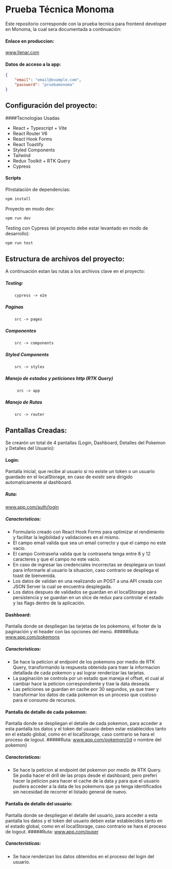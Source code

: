 # Prueba Técnica Monoma

Este repositorio corresponde con la prueba tecnica para frontend developer en Monoma, la cual sera documentada a continuación:

#### Enlace en produccion:

www.llenar.com

#### Datos de acceso a la app:

```json
{
    "email": "email@example.com",
    "password": "pruebamonoma"
}
```

## Configuración del proyecto:

####Tecnologias Usadas

-   React + Typescript + Vite
-   React Router V6
-   React Hook Forms
-   React Toastify
-   Styled Components
-   Tailwind
-   Redux Toolkit + RTK Query
-   Cypress

#### Scripts

PInstalación de dependencias:

```bash
npm install
```

Proyecto en modo dev:

```bash
npm run dev
```

Testing con Cypress (el proyecto debe estar levantado en modo de desarrollo):

```bash
npm run test
```

## Estructura de archivos del proyecto:

A continuación estan las rutas a los archivos clave en el proyecto:

##### Testing:

    	cypress -> e2e

##### Paginas

    	src -> pages

##### Componentes

    	src -> components

##### Styled Components

    	src -> styles

##### Manejo de estados y peticiones http (RTK Query)

    	 src -> app

##### Manejo de Rutas

    	src -> router

## Pantallas Creadas:

Se crearón un total de 4 pantallas (Login, Dashboard, Detalles del Pokemon y Detalles del Usuario):

#### Login:

Pantalla inicial, que recibe al usuario si no existe un token o un usuario guardado en el localStorage, en caso de existir sera dirigido automaticamente al dashboard.

##### Ruta:

www.app.com/auth/login

##### Caracteristicas:

-   Formulario creado con React Hook Forms para optimizar el rendimiento y facilitar la legibilidad y validaciones en el mismo.
-   El campo email valida que sea un email correcto y que el campo no este vacio.
-   El campo Contraseña valida que la contraseña tenga entre 8 y 12 caracteres y que el campo no este vacio.
-   En caso de ingresar las credenciales incorrectas se desplegara un toast para informarle al usuario la situacion, caso contrario se despliega el toast de bienvenida.
-   Los datos de validan en una realizando un POST a una API creada con JSON Server la cual se encuentra desplegada.
-   Los datos despues de validados se guardan en el localStorage para persistencia y se guardan en un slice de redux para controlar el estado y las flags dentro de la aplicación.

#### Dashboard:

Pantalla donde se despliegan las tarjetas de los pokemons, el footer de la paginación y el header con las opciones del menú.
#####Ruta:
www.app.com/pokemons

##### Caracteristicas:

-   Se hace la peticion al endpoint de los pokemons por medio de RTK Query, transformando la respuesta obtenida para traer la informacion detallada de cada pokemon y asi lograr renderizar las tarjetas.
-   La paginación se controla por un estado que maneja el offset, el cual al cambiar hace la peticion correspondiente y trae la data deseada.
-   Las peticiones se guardan en cache por 30 segundos, ya que traer y transformar los datos de cada pokemon es un proceso que costoso para el consumo de recursos.

#### Pantalla de detalle de cada pokemon:

Pantalla donde se despliegan el detalle de cada pokemon, para acceder a esta pantalla los datos y el token del usuario deben estar establecidos tanto en el estado global, como en el localStorage, caso contrario se hara el proceso de logout.
#####Ruta:
www.app.com/pokemon/{id o nombre del pokemon}

##### Caracteristicas:

-   Se hace la peticion al endpoint del pokemon por medio de RTK Query. Se podia hacer el drill de las props desde el dashboard, pero preferi hacer la peticion para hacer el cache de la data y para que el usuario pudiera acceder a la data de los pokemons que ya tenga identificados sin necesidad de recorrer el listado general de nuevo.

#### Pantalla de detalle del usuario:

Pantalla donde se despliegan el detalle del usuario, para acceder a esta pantalla los datos y el token del usuario deben estar establecidos tanto en el estado global, como en el localStorage, caso contrario se hara el proceso de logout.
#####Ruta:
www.app.com/puser

##### Caracteristicas:

-   Se hace renderizan los datos obtenidos en el proceso del login del usuario.
